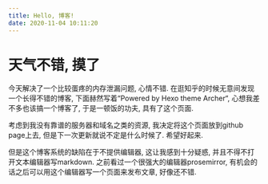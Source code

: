 ```yaml
---
title: Hello, 博客!
date: 2020-11-04 10:11:20
---
```


# 天气不错, 摸了

今天解决了一个比较蛋疼的内存泄漏问题, 心情不错. 在逛知乎的时候无意间发现一个长得不错的博客, 下面赫然写着“Powered by Hexo theme Archer“, 心想我差不多也该搞一个博客了, 于是一顿饭的功夫, 具有了这个页面.

考虑到我没有靠谱的服务器和域名之类的资源, 我决定将这个页面放到github page上去, 但是下一次更新就说不定是什么时候了. 希望好起来.

但是这个博客系统的缺陷在于不提供编辑器, 这让我感到十分疑惑, 并且不得不打开文本编辑器写markdown. 之前看过一个很强大的编辑器prosemirror, 有机会的话之后可以用这个编辑器写一个页面来发布文章, 好像还不错.

